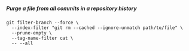 ##### Purge a file from all commits in a repository history

```
git filter-branch --force \
  --index-filter "git rm --cached --ignore-unmatch path/to/file" \
  --prune-empty \
  --tag-name-filter cat \
  -- --all
```

